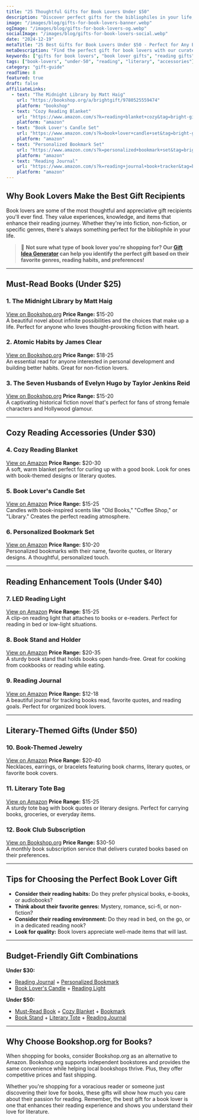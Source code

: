 ```yaml
---
title: "25 Thoughtful Gifts for Book Lovers Under $50"
description: "Discover perfect gifts for the bibliophiles in your life, from cozy reading accessories to must-read books that will delight any bookworm."
image: "/images/blog/gifts-for-book-lovers-banner.webp"
ogImage: "/images/blog/gifts-for-book-lovers-og.webp"
socialImage: "/images/blog/gifts-for-book-lovers-social.webp"
date: "2024-12-19"
metaTitle: "25 Best Gifts for Book Lovers Under $50 - Perfect for Any Bookworm"
metaDescription: "Find the perfect gift for book lovers with our curated list of 25 thoughtful presents under $50. From cozy reading accessories to must-read books."
keywords: ["gifts for book lovers", "book lover gifts", "reading gifts", "literary gifts", "book club gifts", "reading accessories"]
tags: ["book-lovers", "under-50", "reading", "literary", "accessories"]
category: "gift-guide"
readTime: 8
featured: true
draft: false
affiliateLinks:
  - text: "The Midnight Library by Matt Haig"
    url: "https://bookshop.org/a/brightgift/9780525559474"
    platform: "bookshop"
  - text: "Cozy Reading Blanket"
    url: "https://www.amazon.com/s?k=reading+blanket+cozy&tag=bright-gift-20"
    platform: "amazon"
  - text: "Book Lover's Candle Set"
    url: "https://www.amazon.com/s?k=book+lover+candle+set&tag=bright-gift-20"
    platform: "amazon"
  - text: "Personalized Bookmark Set"
    url: "https://www.amazon.com/s?k=personalized+bookmark+set&tag=bright-gift-20"
    platform: "amazon"
  - text: "Reading Journal"
    url: "https://www.amazon.com/s?k=reading+journal+book+tracker&tag=bright-gift-20"
    platform: "amazon"
---
```


## Why Book Lovers Make the Best Gift Recipients

Book lovers are some of the most thoughtful and appreciative gift recipients you'll ever find. They value experiences, knowledge, and items that enhance their reading journey. Whether they're into fiction, non-fiction, or specific genres, there's always something perfect for the bibliophile in your life.

> 🎯 **Not sure what type of book lover you're shopping for? Our [Gift Idea Generator](https://bright-gift.com) can help you identify the perfect gift based on their favorite genres, reading habits, and preferences!**

---

## Must-Read Books (Under $25)

### 1. The Midnight Library by Matt Haig
<a href="https://bookshop.org/a/brightgift/9780525559474" class="amazon-link" target="_blank" rel="noopener">View on Bookshop.org</a>
**Price Range:** $15-20  
A beautiful novel about infinite possibilities and the choices that make up a life. Perfect for anyone who loves thought-provoking fiction with heart.

### 2. Atomic Habits by James Clear
<a href="https://bookshop.org/a/brightgift/9780735211292" class="amazon-link" target="_blank" rel="noopener">View on Bookshop.org</a>
**Price Range:** $18-25  
An essential read for anyone interested in personal development and building better habits. Great for non-fiction lovers.

### 3. The Seven Husbands of Evelyn Hugo by Taylor Jenkins Reid
<a href="https://bookshop.org/a/brightgift/9781501161933" class="amazon-link" target="_blank" rel="noopener">View on Bookshop.org</a>
**Price Range:** $15-20  
A captivating historical fiction novel that's perfect for fans of strong female characters and Hollywood glamour.

---

## Cozy Reading Accessories (Under $30)

### 4. Cozy Reading Blanket
<a href="https://www.amazon.com/s?k=reading+blanket+cozy&tag=bright-gift-20" class="amazon-link" target="_blank" rel="noopener">View on Amazon</a>
**Price Range:** $20-30  
A soft, warm blanket perfect for curling up with a good book. Look for ones with book-themed designs or literary quotes.

### 5. Book Lover's Candle Set
<a href="https://www.amazon.com/s?k=book+lover+candle+set&tag=bright-gift-20" class="amazon-link" target="_blank" rel="noopener">View on Amazon</a>
**Price Range:** $15-25  
Candles with book-inspired scents like "Old Books," "Coffee Shop," or "Library." Creates the perfect reading atmosphere.

### 6. Personalized Bookmark Set
<a href="https://www.amazon.com/s?k=personalized+bookmark+set&tag=bright-gift-20" class="amazon-link" target="_blank" rel="noopener">View on Amazon</a>
**Price Range:** $10-20  
Personalized bookmarks with their name, favorite quotes, or literary designs. A thoughtful, personalized touch.

---

## Reading Enhancement Tools (Under $40)

### 7. LED Reading Light
<a href="https://www.amazon.com/s?k=led+reading+light+clip&tag=bright-gift-20" class="amazon-link" target="_blank" rel="noopener">View on Amazon</a>
**Price Range:** $15-25  
A clip-on reading light that attaches to books or e-readers. Perfect for reading in bed or low-light situations.

### 8. Book Stand and Holder
<a href="https://www.amazon.com/s?k=book+stand+holder&tag=bright-gift-20" class="amazon-link" target="_blank" rel="noopener">View on Amazon</a>
**Price Range:** $20-35  
A sturdy book stand that holds books open hands-free. Great for cooking from cookbooks or reading while eating.

### 9. Reading Journal
<a href="https://www.amazon.com/s?k=reading+journal+book+tracker&tag=bright-gift-20" class="amazon-link" target="_blank" rel="noopener">View on Amazon</a>
**Price Range:** $12-18  
A beautiful journal for tracking books read, favorite quotes, and reading goals. Perfect for organized book lovers.

---

## Literary-Themed Gifts (Under $50)

### 10. Book-Themed Jewelry
<a href="https://www.amazon.com/s?k=book+themed+jewelry&tag=bright-gift-20" class="amazon-link" target="_blank" rel="noopener">View on Amazon</a>
**Price Range:** $20-40  
Necklaces, earrings, or bracelets featuring book charms, literary quotes, or favorite book covers.

### 11. Literary Tote Bag
<a href="https://www.amazon.com/s?k=literary+tote+bag+book+quotes&tag=bright-gift-20" class="amazon-link" target="_blank" rel="noopener">View on Amazon</a>
**Price Range:** $15-25  
A sturdy tote bag with book quotes or literary designs. Perfect for carrying books, groceries, or everyday items.

### 12. Book Club Subscription
<a href="https://bookshop.org/search?keywords=book+club+subscription&affiliate=brightgift" class="amazon-link" target="_blank" rel="noopener">View on Bookshop.org</a>
**Price Range:** $30-50  
A monthly book subscription service that delivers curated books based on their preferences.

---

## Tips for Choosing the Perfect Book Lover Gift

- **Consider their reading habits:** Do they prefer physical books, e-books, or audiobooks?
- **Think about their favorite genres:** Mystery, romance, sci-fi, or non-fiction?
- **Consider their reading environment:** Do they read in bed, on the go, or in a dedicated reading nook?
- **Look for quality:** Book lovers appreciate well-made items that will last.

---

## Budget-Friendly Gift Combinations

**Under $30:**
- [Reading Journal](https://www.amazon.com/s?k=reading+journal+book+tracker&tag=bright-gift-20) + [Personalized Bookmark](https://www.amazon.com/s?k=personalized+bookmark&tag=bright-gift-20)
- [Book Lover's Candle](https://www.amazon.com/s?k=book+lover+candle&tag=bright-gift-20) + [Reading Light](https://www.amazon.com/s?k=reading+light&tag=bright-gift-20)

**Under $50:**
- [Must-Read Book](https://bookshop.org/a/brightgift/9780525559474) + [Cozy Blanket](https://www.amazon.com/s?k=reading+blanket&tag=bright-gift-20) + [Bookmark](https://www.amazon.com/s?k=bookmark+set&tag=bright-gift-20)
- [Book Stand](https://www.amazon.com/s?k=book+stand&tag=bright-gift-20) + [Literary Tote](https://www.amazon.com/s?k=literary+tote+bag&tag=bright-gift-20) + [Reading Journal](https://www.amazon.com/s?k=reading+journal+book+tracker&tag=bright-gift-20)

---

## Why Choose Bookshop.org for Books?

When shopping for books, consider Bookshop.org as an alternative to Amazon. Bookshop.org supports independent bookstores and provides the same convenience while helping local bookshops thrive. Plus, they offer competitive prices and fast shipping.

Whether you're shopping for a voracious reader or someone just discovering their love for books, these gifts will show how much you care about their passion for reading. Remember, the best gift for a book lover is one that enhances their reading experience and shows you understand their love for literature. 